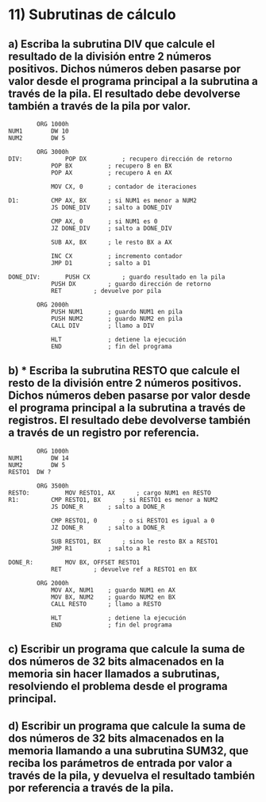 # 11) Subrutinas de cálculo
 
## a)  Escriba la subrutina DIV que calcule el resultado de la división entre 2 números positivos. Dichos números deben pasarse por valor desde el programa principal a la subrutina a través de la pila. El resultado debe devolverse también a través de la pila por valor. 
```assembly
		ORG 1000h
NUM1		DW 10
NUM2		DW 5

		ORG 3000h
DIV: 			POP DX			; recupero dirección de retorno
			POP BX			; recupero B en BX
			POP AX			; recupero A en AX

			MOV CX, 0		; contador de iteraciones

D1:			CMP AX, BX		; si NUM1 es menor a NUM2
			JS DONE_DIV		; salto a DONE_DIV

			CMP AX, 0		; si NUM1 es 0
			JZ DONE_DIV		; salto a DONE_DIV

			SUB AX, BX		; le resto BX a AX

			INC CX			; incremento contador
			JMP D1			; salto a D1

DONE_DIV:		PUSH CX			; guardo resultado en la pila
			PUSH DX			; guardo dirección de retorno
			RET			; devuelve por pila

		ORG 2000h
			PUSH NUM1		; guardo NUM1 en pila
			PUSH NUM2		; guardo NUM2 en pila
			CALL DIV		; llamo a DIV

			HLT				; detiene la ejecución
			END				; fin del programa
```

## b) * Escriba la subrutina RESTO que calcule el resto de la división entre 2 números positivos. Dichos números deben pasarse por valor desde el programa principal a la subrutina a través de registros.  El resultado debe devolverse también a través de un registro por referencia. 

```assembly
		ORG 1000h
NUM1		DW 14
NUM2		DW 5
RESTO1	DW ?

		ORG 3500h
RESTO: 			MOV RESTO1, AX		; cargo NUM1 en RESTO
R1:			CMP RESTO1, BX		; si RESTO1 es menor a NUM2
			JS DONE_R		; salto a DONE_R

			CMP RESTO1, 0		; o si RESTO1 es igual a 0
			JZ DONE_R		; salto a DONE_R

			SUB RESTO1, BX		; sino le resto BX a RESTO1
			JMP R1			; salto a R1

DONE_R:			MOV BX, OFFSET RESTO1
			RET			; devuelve ref a RESTO1 en BX

		ORG 2000h
			MOV AX, NUM1	; guardo NUM1 en AX
			MOV BX, NUM2	; guardo NUM2 en BX
			CALL RESTO		; llamo a RESTO

			HLT				; detiene la ejecución
			END				; fin del programa
```

## c) Escribir un programa que calcule la suma de dos números de 32 bits almacenados en la memoria sin hacer llamados a subrutinas, resolviendo el problema desde el programa principal. 
## d) Escribir un programa que calcule la suma de dos números de 32 bits almacenados en la memoria  llamando a una subrutina SUM32, que reciba los parámetros de entrada por valor a través de la pila, y devuelva el resultado también por referencia a través de la pila.


```assembly

```
